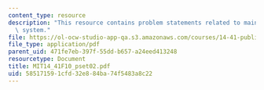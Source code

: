 ```yaml
---
content_type: resource
description: "This resource contains problem statements related to maine\u2019s educational\
  \ system."
file: https://ol-ocw-studio-app-qa.s3.amazonaws.com/courses/14-41-public-finance-and-public-policy-fall-2010/585171591cfd32e884ba74f5483a8c22_MIT14_41F10_pset02.pdf
file_type: application/pdf
parent_uid: 471fe7eb-397f-55dd-b657-a24eed413248
resourcetype: Document
title: MIT14_41F10_pset02.pdf
uid: 58517159-1cfd-32e8-84ba-74f5483a8c22
---
```

